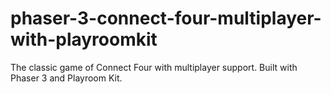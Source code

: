 # phaser-3-connect-four-multiplayer-with-playroomkit
The classic game of Connect Four with multiplayer support. Built with Phaser 3 and Playroom Kit.

